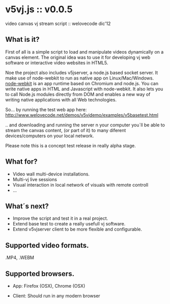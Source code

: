 <h1>v5vj.js :: v0.0.5</h1>
video canvas vj stream script :: welovecode dic'12

What is it?
-------------------------------------------------------

First of all is a simple script to load and manipulate videos dynamically on a canvas element.
The original idea was to use it for developing vj web software or interactive video websites in HTML5.

Noe the project also includes v5jserver, a node.js based socket server. 
It make use of node-webkit to run as native app on Linux/Mac/Windows.
<a href='https://github.com/rogerwang/node-webkit'>node-webkit</a> is an app runtime based on Chromium and node.js. 
You can write native apps in HTML and Javascript with node-webkit. It also lets you to call Node.js modules directly 
from DOM and enables a new way of writing native applications with all Web technologies.

So... by running the test web app here: 
http://www.welovecode.net/demos/v5vjdemo/examples/v5basetest.html

.. and downloading and running the server n your computer you´ll be able to stream the canvas content, 
(or part of it) to many diferent devices/computers on your local network. 

Please note this is a concept test release in really alpha stage.

What for?
-------------------------------------------------------

- Video wall multi-device installations.
- Multi-vj live sessions
- Visual interaction in local network of visuals with remote controll
- ...

What´s next?
-------------------------------------------------------

- Improve the script and test it in a real project.
- Extend base test to create a really usefull vj software.
- Extend v5vjserver client to be more flexible and configurable.

Supported video formats.
-------------------------------------------------------
.MP4, .WEBM

Supported browsers.
-------------------------------------------------------

* App:
Firefox (OSX), Chrome (OSX)

* Client:
Should run in any modern browser
